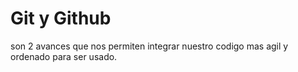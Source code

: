 # Git y Github
son 2 avances que nos permiten integrar nuestro codigo mas agil y ordenado para ser usado.
